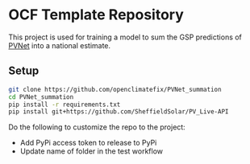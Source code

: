 # OCF Template Repository
This project is used for training a model to sum the GSP predictions of [PVNet](https://github.com/openclimatefix/PVNet) into a national estimate.

## Setup
```bash
git clone https://github.com/openclimatefix/PVNet_summation
cd PVNet_summation
pip install -r requirements.txt
pip install git+https://github.com/SheffieldSolar/PV_Live-API
```

Do the following to customize the repo to the project:

- Add PyPi access token to release to PyPi
- Update name of folder in the test workflow
